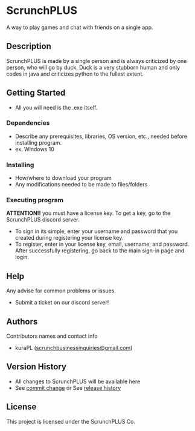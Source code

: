 # ScrunchPLUS

A way to play games and chat with friends on a single app.

## Description

ScrunchPLUS is made by a single person and is always criticized by one person, who will go by duck. Duck is a very stubborn human and only codes in java and criticizes python to the fullest extent.

## Getting Started

* All you will need is the .exe itself.

### Dependencies

* Describe any prerequisites, libraries, OS version, etc., needed before installing program.
* ex. Windows 10

### Installing

* How/where to download your program
* Any modifications needed to be made to files/folders

### Executing program

**ATTENTION!!** you must have a license key. To get a key, go to the ScrunchPLUS discord server.

* To sign in its simple, enter your username and password that you created during registering your license key.
* To register, enter in your license key, email, username, and password. After successfully registering, go back to the main sign-in page and login.

## Help

Any advise for common problems or issues.
* Submit a ticket on our discord server!

## Authors

Contributors names and contact info

* kuraPL (scrunchbusinessinquiries@gmail.com)

## Version History

* All changes to ScrunchPLUS will be available here
* See [commit change]() or See [release history]()

## License

This project is licensed under the ScrunchPLUS Co.
